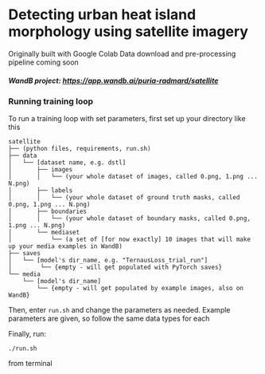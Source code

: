 # Detecting urban heat island morphology using satellite imagery

Originally built with Google Colab
Data download and pre-processing pipeline coming soon

##### WandB project: https://app.wandb.ai/puria-radmard/satellite

### Running training loop

To run a training loop with set parameters, first set up your directory like this

```
satellite
├── (python files, requirements, run.sh)
├── data
│   └── [dataset name, e.g. dstl]
│       ├── images
│       │   └── (your whole dataset of images, called 0.png, 1.png ... N.png)
│       ├── labels
│       │   └── (your whole dataset of ground truth masks, called 0.png, 1.png ... N.png)
│       ├── boundaries
│       │   └── (your whole dataset of boundary masks, called 0.png, 1.png ... N.png)
│       └── mediaset
│           └── (a set of [for now exactly] 10 images that will make up your media examples in WandB)
├── saves
│   └── [model's dir_name, e.g. "TernausLoss_trial_run"]
│        └── {empty - will get populated with PyTorch saves}
└── media
    └── [model's dir_name]
        └── {empty - will get populated by example images, also on WandB}

```

Then, enter `run.sh` and change the parameters as needed. Example parameters are given, so follow the same data types for each

Finally, run:
```
./run.sh
```
from terminal
